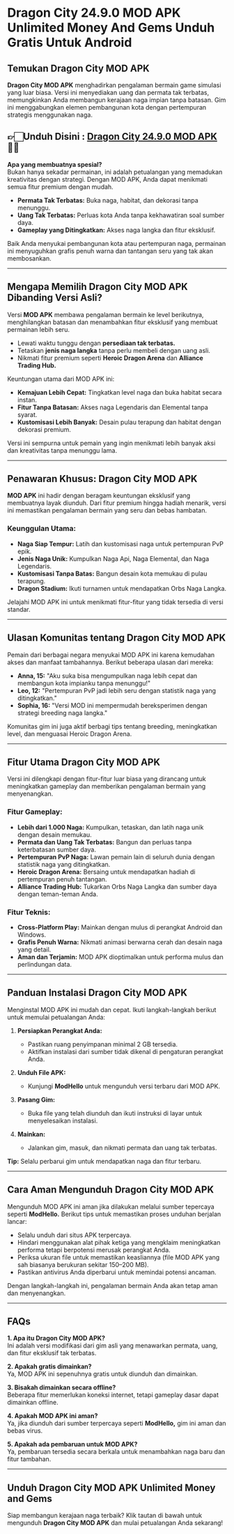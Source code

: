 # Dragon City 24.9.0 MOD APK Unlimited Money And Gems Unduh Gratis Untuk Android

## Temukan Dragon City MOD APK

**Dragon City MOD APK** menghadirkan pengalaman bermain game simulasi yang luar biasa. Versi ini menyediakan uang dan permata tak terbatas, memungkinkan Anda membangun kerajaan naga impian tanpa batasan. Gim ini menggabungkan elemen pembangunan kota dengan pertempuran strategis menggunakan naga.


## 👉🏻Unduh Disini : [Dragon City 24.9.0 MOD APK](https://modhello.com/dragon-city/)👌🏻

**Apa yang membuatnya spesial?**  
Bukan hanya sekadar permainan, ini adalah petualangan yang memadukan kreativitas dengan strategi. Dengan MOD APK, Anda dapat menikmati semua fitur premium dengan mudah.

- **Permata Tak Terbatas:** Buka naga, habitat, dan dekorasi tanpa menunggu.  
- **Uang Tak Terbatas:** Perluas kota Anda tanpa kekhawatiran soal sumber daya.  
- **Gameplay yang Ditingkatkan:** Akses naga langka dan fitur eksklusif.  

Baik Anda menyukai pembangunan kota atau pertempuran naga, permainan ini menyuguhkan grafis penuh warna dan tantangan seru yang tak akan membosankan.

---

## Mengapa Memilih Dragon City MOD APK Dibanding Versi Asli?

Versi **MOD APK** membawa pengalaman bermain ke level berikutnya, menghilangkan batasan dan menambahkan fitur eksklusif yang membuat permainan lebih seru.

- Lewati waktu tunggu dengan **persediaan tak terbatas.**  
- Tetaskan **jenis naga langka** tanpa perlu membeli dengan uang asli.  
- Nikmati fitur premium seperti **Heroic Dragon Arena** dan **Alliance Trading Hub.**

Keuntungan utama dari MOD APK ini:  
- **Kemajuan Lebih Cepat:** Tingkatkan level naga dan buka habitat secara instan.  
- **Fitur Tanpa Batasan:** Akses naga Legendaris dan Elemental tanpa syarat.  
- **Kustomisasi Lebih Banyak:** Desain pulau terapung dan habitat dengan dekorasi premium.

Versi ini sempurna untuk pemain yang ingin menikmati lebih banyak aksi dan kreativitas tanpa menunggu lama.

---

## Penawaran Khusus: Dragon City MOD APK

**MOD APK** ini hadir dengan beragam keuntungan eksklusif yang membuatnya layak diunduh. Dari fitur premium hingga hadiah menarik, versi ini memastikan pengalaman bermain yang seru dan bebas hambatan.

### Keunggulan Utama:
- **Naga Siap Tempur:** Latih dan kustomisasi naga untuk pertempuran PvP epik.  
- **Jenis Naga Unik:** Kumpulkan Naga Api, Naga Elemental, dan Naga Legendaris.  
- **Kustomisasi Tanpa Batas:** Bangun desain kota memukau di pulau terapung.  
- **Dragon Stadium:** Ikuti turnamen untuk mendapatkan Orbs Naga Langka.  

Jelajahi MOD APK ini untuk menikmati fitur-fitur yang tidak tersedia di versi standar.

---

## Ulasan Komunitas tentang Dragon City MOD APK

Pemain dari berbagai negara menyukai MOD APK ini karena kemudahan akses dan manfaat tambahannya. Berikut beberapa ulasan dari mereka:

- **Anna, 15:** "Aku suka bisa mengumpulkan naga lebih cepat dan membangun kota impianku tanpa menunggu!"  
- **Leo, 12:** "Pertempuran PvP jadi lebih seru dengan statistik naga yang ditingkatkan."  
- **Sophia, 16:** "Versi MOD ini mempermudah bereksperimen dengan strategi breeding naga langka."  

Komunitas gim ini juga aktif berbagi tips tentang breeding, meningkatkan level, dan menguasai Heroic Dragon Arena.

---

## Fitur Utama Dragon City MOD APK

Versi ini dilengkapi dengan fitur-fitur luar biasa yang dirancang untuk meningkatkan gameplay dan memberikan pengalaman bermain yang menyenangkan.

### Fitur Gameplay:
- **Lebih dari 1.000 Naga:** Kumpulkan, tetaskan, dan latih naga unik dengan desain memukau.  
- **Permata dan Uang Tak Terbatas:** Bangun dan perluas tanpa keterbatasan sumber daya.  
- **Pertempuran PvP Naga:** Lawan pemain lain di seluruh dunia dengan statistik naga yang ditingkatkan.  
- **Heroic Dragon Arena:** Bersaing untuk mendapatkan hadiah di pertempuran penuh tantangan.  
- **Alliance Trading Hub:** Tukarkan Orbs Naga Langka dan sumber daya dengan teman-teman Anda.  

### Fitur Teknis:
- **Cross-Platform Play:** Mainkan dengan mulus di perangkat Android dan Windows.  
- **Grafis Penuh Warna:** Nikmati animasi berwarna cerah dan desain naga yang detail.  
- **Aman dan Terjamin:** MOD APK dioptimalkan untuk performa mulus dan perlindungan data.

---

## Panduan Instalasi Dragon City MOD APK

Menginstal MOD APK ini mudah dan cepat. Ikuti langkah-langkah berikut untuk memulai petualangan Anda:

1. **Persiapkan Perangkat Anda:**  
   - Pastikan ruang penyimpanan minimal 2 GB tersedia.  
   - Aktifkan instalasi dari sumber tidak dikenal di pengaturan perangkat Anda.  

2. **Unduh File APK:**  
   - Kunjungi **ModHello** untuk mengunduh versi terbaru dari MOD APK.  

3. **Pasang Gim:**  
   - Buka file yang telah diunduh dan ikuti instruksi di layar untuk menyelesaikan instalasi.  

4. **Mainkan:**  
   - Jalankan gim, masuk, dan nikmati permata dan uang tak terbatas.  

**Tip:** Selalu perbarui gim untuk mendapatkan naga dan fitur terbaru.

---

## Cara Aman Mengunduh Dragon City MOD APK

Mengunduh MOD APK ini aman jika dilakukan melalui sumber tepercaya seperti **ModHello.** Berikut tips untuk memastikan proses unduhan berjalan lancar:

- Selalu unduh dari situs APK terpercaya.  
- Hindari menggunakan alat pihak ketiga yang mengklaim meningkatkan performa tetapi berpotensi merusak perangkat Anda.  
- Periksa ukuran file untuk memastikan keasliannya (file MOD APK yang sah biasanya berukuran sekitar 150–200 MB).  
- Pastikan antivirus Anda diperbarui untuk memindai potensi ancaman.  

Dengan langkah-langkah ini, pengalaman bermain Anda akan tetap aman dan menyenangkan.

---

## FAQs

**1. Apa itu Dragon City MOD APK?**  
Ini adalah versi modifikasi dari gim asli yang menawarkan permata, uang, dan fitur eksklusif tak terbatas.

**2. Apakah gratis dimainkan?**  
Ya, MOD APK ini sepenuhnya gratis untuk diunduh dan dimainkan.

**3. Bisakah dimainkan secara offline?**  
Beberapa fitur memerlukan koneksi internet, tetapi gameplay dasar dapat dimainkan offline.

**4. Apakah MOD APK ini aman?**  
Ya, jika diunduh dari sumber terpercaya seperti **ModHello,** gim ini aman dan bebas virus.

**5. Apakah ada pembaruan untuk MOD APK?**  
Ya, pembaruan tersedia secara berkala untuk menambahkan naga baru dan fitur tambahan.

---

## Unduh Dragon City MOD APK Unlimited Money and Gems  

Siap membangun kerajaan naga terbaik? Klik tautan di bawah untuk mengunduh **Dragon City MOD APK** dan mulai petualangan Anda sekarang!  
